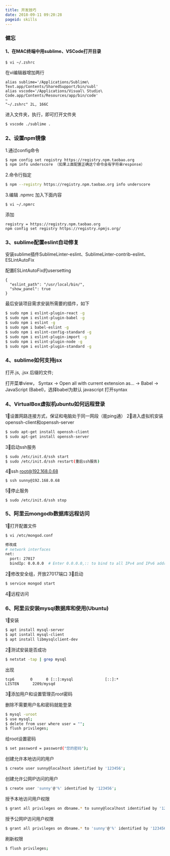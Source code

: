 ```yaml
---
title: 开发技巧
date: 2018-09-11 09:20:28
pageid: skills
---
```


### 健忘

#### 1、在MAC终端中用sublime、VSCode打开目录

```sh
$ vi ~/.zshrc
```

在vi编辑器增加两行

```
alias sublime='/Applications/Sublime\ Text.app/Contents/SharedSupport/bin/subl'
alias vscode='/Applications/Visual\ Studio\ Code.app/Contents/Resources/app/bin/code'
~                                                                                            
"~/.zshrc" 2L, 166C
```

进入文件夹，执行，即可打开文件夹

```sh
$ vscode ./sublime .
```

### 2、设置npm镜像

1.通过config命令

```sh
$ npm config set registry https://registry.npm.taobao.org
$ npm info underscore （如果上面配置正确这个命令会有字符串response）
```

2.命令行指定

```sh
$ npm --registry https://registry.npm.taobao.org info underscore
```

3.编辑 .npmrc 加入下面内容

```
$ vi ~/.npmrc
```

添加

```
registry = https://registry.npm.taobao.org
npm config set registry https://registry.npmjs.org/
```

### 3、sublime配置eslint自动修复

安装sublime插件SublimeLinter-eslint、SublimeLinter-contrib-eslint、ESLintAutoFix

配置ESLintAutoFix的usersetting

```
{
  "eslint_path": "/usr/local/bin/",
  "show_panel": true
}
```

最后安装项目需求安装所需要的插件，如下

```sh
$ sudo npm i eslint-plugin-react -g
$ sudo npm i eslint-plugin-babel -g
$ sudo npm i eslint -g
$ sudo npm i babel-eslint -g
$ sudo npm i eslint-config-standard -g
$ sudo npm i eslint-plugin-import -g
$ sudo npm i eslint-plugin-node -g
$ sudo npm i eslint-plugin-standard -g
```

### 4、sublime如何支持jsx

打开.js, .jsx 后缀的文件;

打开菜单view， Syntax -> Open all with current extension as... -> Babel -> JavaScript (Babel)，选择babel为默认 javascript 打开syntax

### 4、VirtualBox虚拟机ubuntu如何远程登录

1⃣️设置网路连接方式，保证和电脑处于同一网段（能ping通）
2⃣️进入虚拟机安装openssh-client和openssh-server

```sh
$ sudo apt-get install openssh-client
$ sudo apt-get install openssh-server
```

3⃣️启动ssh服务

```sh
$ sudo /etc/init.d/ssh start
$ sudo /etc/init.d/ssh restart(重启ssh服务)
```

4⃣️ssh root@192.168.0.68

```
$ ssh sunny@192.168.0.68
```

5⃣️停止服务

```
$ sudo /etc/init.d/ssh stop
```
### 5、阿里云mongodb数据库远程访问

1⃣️打开配置文件

```sh
$ vi /etc/mongod.conf

修改成
# network interfaces
net:
  port: 27017
  bindIp: 0.0.0.0  # Enter 0.0.0.0,:: to bind to all IPv4 and IPv6 addresses or, alternatively, use the net.bindIpAll setting.
```
2⃣️修改安全组，开放27017端口
3⃣️启动

```sh
$ service mongod start
```
4⃣️远程访问

### 6、阿里云安装mysql数据库和使用(Ubuntu)

1⃣️安装

```sh
$ apt install mysql-server
$ apt isntall mysql-client
$ apt install libmysqlclient-dev
```

2⃣️测试安装是否成功

```sh
$ netstat -tap | grep mysql
```

出现

```
tcp6       0      0 [::]:mysql              [::]:*                  LISTEN      2209/mysqd
```

3⃣️添加用户和设置管理员root密码

删除不需要用户名和密码就能登录

```sh
$ mysql -uroot
$ use mysql;
$ delete from user where user = "";
$ flush privileges;
```

给root设置密码

```sh
$ set password = password("您的密码");
```

创建允许本地访问的用户

```sh
$ create user sunny@localhost identified by '123456';
```

创建允许公网IP访问的用户

```sh
$ create user 'sunny'@'%' identified by '123456';
```

授予本地访问用户权限

```sh
$ grant all privileges on dbname.* to sunny@localhost identified by '123456';
```

授予公网IP访问用户权限

```sh
$ grant all privileges on dbname.* to 'sunny'@'%' identified by '123456';
```

刷新权限

```sh
$ flush privileges;
```

